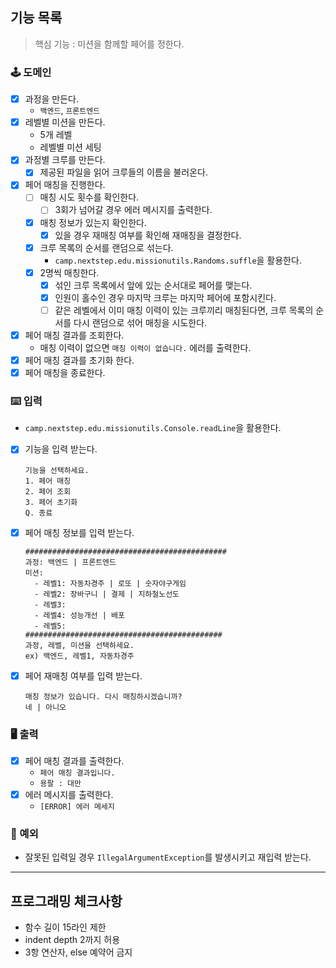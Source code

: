 ## 기능 목록

> 핵심 기능 : 미션을 함께할 페어를 정한다.

### 🕹️ 도메인

- [x] 과정을 만든다.
    - `백엔드`, `프론트엔드`
- [x] 레벨별 미션을 만든다.
    - 5개 레벨
    - 레벨별 미션 세팅
- [x] 과정별 크루를 만든다.
    - [x] 제공된 파일을 읽어 크루들의 이름을 불러온다.
- [x] 페어 매칭을 진행한다.
    - [ ] 매칭 시도 횟수를 확인한다.
        - [ ] 3회가 넘어갈 경우 에러 메시지를 출력한다.
    - [x] 매칭 정보가 있는지 확인한다.
        - [x] 있을 경우 재매칭 여부를 확인해 재매칭을 결정한다.
    - [x] 크루 목록의 순서를 랜덤으로 섞는다.
        - `camp.nextstep.edu.missionutils.Randoms.suffle`을 활용한다.
    - [x] 2명씩 매칭한다.
        - [x] 섞인 크루 목록에서 앞에 있는 순서대로 페어를 맺는다.
        - [x] 인원이 홀수인 경우 마지막 크루는 마지막 페어에 포함시킨다.
        - [ ] 같은 레벨에서 이미 매칭 이력이 있는 크루끼리 매칭된다면, 크루 목록의 순서를 다시 랜덤으로 섞어 매칭을 시도한다.
- [x] 페어 매칭 결과를 조회한다.
    - 매칭 이력이 없으면 `매칭 이력이 없습니다.` 에러를 출력한다.
- [x] 페어 매칭 결과를 초기화 한다.
- [x] 페어 매칭을 종료한다.

### ⌨️ 입력

- `camp.nextstep.edu.missionutils.Console.readLine`을 활용한다.
- [x] 기능을 입력 받는다.
    ```text
    기능을 선택하세요.
    1. 페어 매칭
    2. 페어 조회
    3. 페어 초기화
    Q. 종료
    ```
- [x] 페어 매칭 정보를 입력 받는다.
    ```text
    #############################################
    과정: 백엔드 | 프론트엔드
    미션:
      - 레벨1: 자동차경주 | 로또 | 숫자야구게임
      - 레벨2: 장바구니 | 결제 | 지하철노선도
      - 레벨3: 
      - 레벨4: 성능개선 | 배포
      - 레벨5: 
    ############################################
    과정, 레벨, 미션을 선택하세요.
    ex) 백엔드, 레벨1, 자동차경주
    ```
- [x] 페어 재매칭 여부를 입력 받는다.
    ```text
    매칭 정보가 있습니다. 다시 매칭하시겠습니까?
    네 | 아니오
    ```

### 🖥 출력

- [x] 페어 매칭 결과를 출력한다.
    - `페어 매칭 결과입니다.`
    - `용팔 : 대만`
- [x] 에러 메시지를 출력한다.
    - `[ERROR] 에러 메세지`

### 🧨 예외

- 잘못된 입력일 경우 `IllegalArgumentException`를 발생시키고 재입력 받는다.

---

## 프로그래밍 체크사항

- 함수 길이 15라인 제한
- indent depth 2까지 허용
- 3항 연산자, else 예약어 금지
